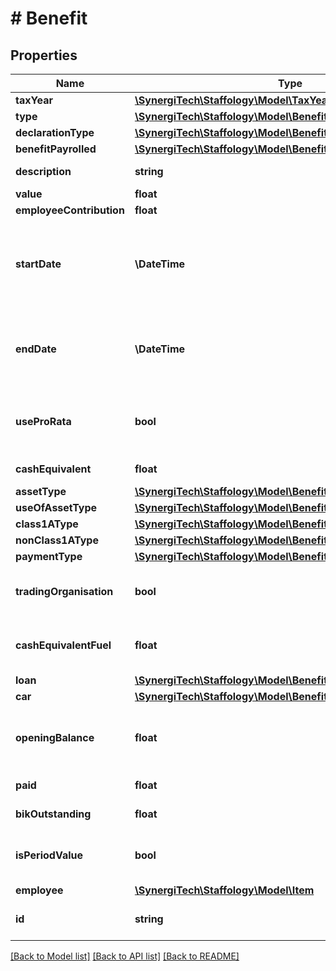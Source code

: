 # # Benefit

## Properties

Name | Type | Description | Notes
------------ | ------------- | ------------- | -------------
**taxYear** | [**\SynergiTech\Staffology\Model\TaxYear**](TaxYear.md) |  | [optional]
**type** | [**\SynergiTech\Staffology\Model\BenefitType**](BenefitType.md) |  | [optional]
**declarationType** | [**\SynergiTech\Staffology\Model\BenefitDeclarationType**](BenefitDeclarationType.md) |  | [optional]
**benefitPayrolled** | [**\SynergiTech\Staffology\Model\BenefitPayrolled[]**](BenefitPayrolled.md) |  | [optional]
**description** | **string** | A description of this benefit | [optional]
**value** | **float** |  | [optional]
**employeeContribution** | **float** |  | [optional]
**startDate** | **\DateTime** | The date the benefits starts if different to the start date of the TaxYear | [optional]
**endDate** | **\DateTime** | The date the benefits ends if different to the end date of the TaxYear | [optional]
**useProRata** | **bool** | Benefit calculation should be done on pro rata rules | [optional]
**cashEquivalent** | **float** | [readonly] | [optional] [readonly]
**assetType** | [**\SynergiTech\Staffology\Model\BenefitDetailsAssetType**](BenefitDetailsAssetType.md) |  | [optional]
**useOfAssetType** | [**\SynergiTech\Staffology\Model\BenefitDetailsUseOfAssetType**](BenefitDetailsUseOfAssetType.md) |  | [optional]
**class1AType** | [**\SynergiTech\Staffology\Model\BenefitDetailsClass1AType**](BenefitDetailsClass1AType.md) |  | [optional]
**nonClass1AType** | [**\SynergiTech\Staffology\Model\BenefitDetailsNonClass1AType**](BenefitDetailsNonClass1AType.md) |  | [optional]
**paymentType** | [**\SynergiTech\Staffology\Model\BenefitDetailsPaymentType**](BenefitDetailsPaymentType.md) |  | [optional]
**tradingOrganisation** | **bool** | Only relevant to Benefits with Type Entertainment | [optional]
**cashEquivalentFuel** | **float** | Only relevant to Benefits with Type Vans | [optional]
**loan** | [**\SynergiTech\Staffology\Model\BenefitDetailsLoan**](BenefitDetailsLoan.md) |  | [optional]
**car** | [**\SynergiTech\Staffology\Model\BenefitDetailsCar**](BenefitDetailsCar.md) |  | [optional]
**openingBalance** | **float** | The amount of benefit paid YTD when setting up a benefit | [optional]
**paid** | **float** | [readonly] | [optional] [readonly]
**bikOutstanding** | **float** | [readonly] | [optional] [readonly]
**isPeriodValue** | **bool** | To be used for the benefit period | [optional]
**employee** | [**\SynergiTech\Staffology\Model\Item**](Item.md) |  | [optional]
**id** | **string** | [readonly] The unique id of the object | [optional] [readonly]

[[Back to Model list]](../../README.md#models) [[Back to API list]](../../README.md#endpoints) [[Back to README]](../../README.md)
